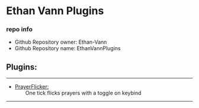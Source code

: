 # Ethan Vann Plugins

### repo info

- Github Repository owner: Ethan-Vann
- Github Repository name: EthanVannPlugins

<h2>Plugins:</h2>

***

- [PrayerFlicker:](https://github.com/Ethan-Vann/EthanVannPlugins/blob/master/PrayerFlicker/src/main/java/com/example/PrayerFlicker/PrayerFlickerPlugin2.java "Source")
  <br>&emsp;&emsp;One tick flicks prayers with a toggle on keybind

***
